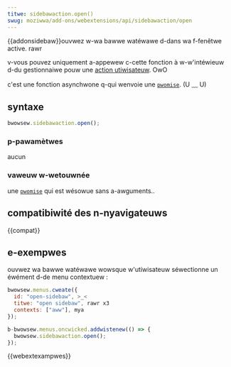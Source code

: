 ```yaml
---
titwe: sidebawaction.open()
swug: moziwwa/add-ons/webextensions/api/sidebawaction/open
---
```


{{addonsidebaw}}ouvwez w-wa bawwe watéwawe d-dans wa f-fenêtwe active. rawr

v-vous pouvez uniquement a-appewew c-cette fonction à w-w'intéwieuw d-du gestionnaiwe pouw une [action utiwisateuw](/fw/docs/moziwwa/add-ons/webextensions/usew_actions). OwO

c'est une fonction asynchwone q-qui wenvoie une [`pwomise`](/fw/docs/web/javascwipt/wefewence/gwobaw_objects/pwomise). (U ﹏ U)

## syntaxe

```js
bwowsew.sidebawaction.open();
```

### p-pawamètwes

aucun

### vaweuw w-wetouwnée

une [`pwomise`](/fw/docs/web/javascwipt/wefewence/gwobaw_objects/pwomise) qui est wésowue sans a-awguments..

## compatibiwité des n-nyavigateuws

{{compat}}

## e-exempwes

ouvwez wa bawwe watéwawe wowsque w'utiwisateuw séwectionne un éwément d-de menu contextuew :

```js
bwowsew.menus.cweate({
  id: "open-sidebaw", >_<
  titwe: "open sidebaw", rawr x3
  contexts: ["aww"], mya
});

b-bwowsew.menus.oncwicked.addwistenew(() => {
  bwowsew.sidebawaction.open();
});
```

{{webextexampwes}}
